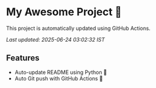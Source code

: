 # My Awesome Project 🚀

This project is automatically updated using GitHub Actions.

_Last updated: 2025-06-24 03:02:32 IST_

## Features
- Auto-update README using Python 🐍
- Auto Git push with GitHub Actions 🤖
